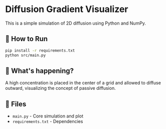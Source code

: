 # Diffusion Gradient Visualizer

This is a simple simulation of 2D diffusion using Python and NumPy.

## 🔧 How to Run

```bash
pip install -r requirements.txt
python src/main.py
```

## 🧠 What's happening?

A high concentration is placed in the center of a grid and allowed to diffuse outward, visualizing the concept of passive diffusion.

## 📁 Files

- `main.py` - Core simulation and plot
- `requirements.txt` - Dependencies
